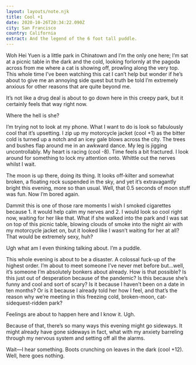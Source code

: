 ```yaml
---
layout: layouts/note.njk
title: Cool +1
date: 2020-10-26T20:34:22.090Z
city: San Francisco
country: California
extract: And the legend of the 6 foot tall puddle.
---
```


Woh Hei Yuen is a little park in Chinatown and I’m the only one here; I’m sat at a picnic table in the dark and the cold, looking forlornly at the pagoda across from me where a cat is showing off, prowling along the very top. This whole time I’ve been watching this cat I can’t help but wonder if he’s about to give me an annoying side quest but truth be told I’m extremely anxious for other reasons that are quite beyond me.

It’s not like a drug deal is about to go down here in this creepy park, but it certainly feels that way right now.

Where the hell is she?

I’m trying not to look at my phone. What I want to do is look so fabulously cool that it’s upsetting. I zip up my motorcycle jacket (cool +1) as the bitter cold is turned up a notch and an icey gale blows across the city. The trees and bushes flap around me in an awkward dance. My leg is jigging uncontrollably. My heart is racing (cool -8). Time feels a bit fractured. I look around for something to lock my attention onto. Whittle out the nerves whilst I wait.

The moon is up there, doing its thing. It looks off-kilter and somewhat broken, a floating rock suspended in the sky, and yet it’s extravagantly bright this evening, more so than usual. Well, that 0.5 seconds of moon stuff was fun. Now I’m bored again.

Dammit this is one of those rare moments I wish I smoked cigarettes because 1. it would help calm my nerves and 2. I would look so cool right now, waiting for her like that. What if she walked into the park and I was sat on top of this picnic table, blowing clouds of smoke into the night air with my motorcycle jacket on, but it looked like I wasn’t waiting for her at all? That would be extremely sexy, huh?

Ugh what am I even thinking talking about. I’m a puddle.

This whole evening is about to be a disaster. A colossal fuck-up of the highest order. I’m about to meet someone I’ve never met before but...well, it’s someone I’m absolutely bonkers about already. How is that possible? Is this just out of desperation because of the pandemic? Is this because she’s funny and cool and sort of scary? Is it because I haven’t been on a date in ten months? Or is it because I already told her how I feel, and that’s the reason why we’re meeting in this freezing cold, broken-moon, cat-sidequest-ridden park?

Feelings are about to happen here and I know it. Ugh.

Because of that, there’s so many ways this evening might go sideways. It might already have gone sideways in fact, what with my anxiety barreling through my nervous system and setting off all the alarms.

Wait—I hear something. Boots crunching on leaves in the dark (cool +12). Well, here goes nothing.
